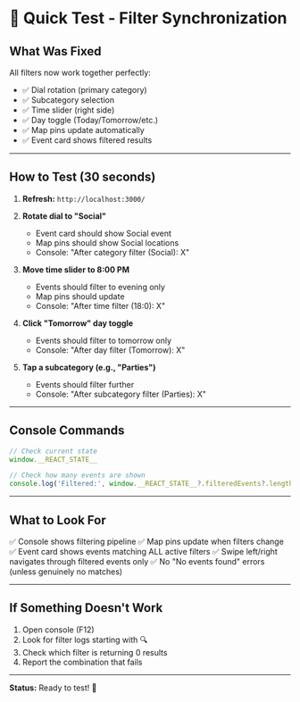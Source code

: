 # 🎯 **Quick Test - Filter Synchronization**

## **What Was Fixed**

All filters now work together perfectly:
- ✅ Dial rotation (primary category)
- ✅ Subcategory selection
- ✅ Time slider (right side)
- ✅ Day toggle (Today/Tomorrow/etc.)
- ✅ Map pins update automatically
- ✅ Event card shows filtered results

---

## **How to Test (30 seconds)**

1. **Refresh:** `http://localhost:3000/`

2. **Rotate dial to "Social"**
   - Event card should show Social event
   - Map pins should show Social locations
   - Console: "After category filter (Social): X"

3. **Move time slider to 8:00 PM**
   - Events should filter to evening only
   - Map pins should update
   - Console: "After time filter (18:0): X"

4. **Click "Tomorrow" day toggle**
   - Events should filter to tomorrow only
   - Console: "After day filter (Tomorrow): X"

5. **Tap a subcategory (e.g., "Parties")**
   - Events should filter further
   - Console: "After subcategory filter (Parties): X"

---

## **Console Commands**

```javascript
// Check current state
window.__REACT_STATE__

// Check how many events are shown
console.log('Filtered:', window.__REACT_STATE__?.filteredEvents?.length)
```

---

## **What to Look For**

✅ Console shows filtering pipeline
✅ Map pins update when filters change
✅ Event card shows events matching ALL active filters
✅ Swipe left/right navigates through filtered events only
✅ No "No events found" errors (unless genuinely no matches)

---

## **If Something Doesn't Work**

1. Open console (F12)
2. Look for filter logs starting with 🔍
3. Check which filter is returning 0 results
4. Report the combination that fails

---

**Status:** Ready to test! 🚀

